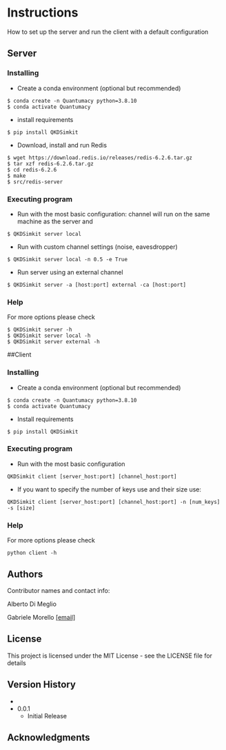 # Instructions

How to set up the server and run the client with a default configuration

## Server


### Installing
* Create a conda environment (optional but recommended)
```
$ conda create -n Quantumacy python=3.8.10
$ conda activate Quantumacy
```

* install requirements
```
$ pip install QKDSimkit
```

* Download, install and run Redis 
```
$ wget https://download.redis.io/releases/redis-6.2.6.tar.gz
$ tar xzf redis-6.2.6.tar.gz
$ cd redis-6.2.6
$ make
$ src/redis-server
```


### Executing program

* Run with the most basic configuration: channel will run on the same machine as the server and 
```
$ QKDSimkit server local 
```

* Run with custom channel settings (noise, eavesdropper)
```
$ QKDSimkit server local -n 0.5 -e True
```

* Run server using an external channel
```
$ QKDSimkit server -a [host:port] external -ca [host:port]
```

### Help

For more options please check
```
$ QKDSimkit server -h
$ QKDSimkit server local -h
$ QKDSimkit server external -h
```

##Client

### Installing
* Create a conda environment (optional but recommended)
```
$ conda create -n Quantumacy python=3.8.10
$ conda activate Quantumacy
```
* Install requirements
```
$ pip install QKDSimkit
```

### Executing program

* Run with the most basic configuration
```
QKDSimkit client [server_host:port] [channel_host:port]
```
* If you want to specify the number of keys use and their size use:
```
QKDSimkit client [server_host:port] [channel_host:port] -n [num_keys] -s [size]
```

### Help

For more options please check
```
python client -h
```

## Authors

Contributor names and contact info:

Alberto Di Meglio

Gabriele Morello [[email]](mailto:gabriele.morello@cern.ch)

## License

This project is licensed under the MIT License - see the LICENSE file for details

## Version History
* 
* 0.0.1
    * Initial Release
    

## Acknowledgments

